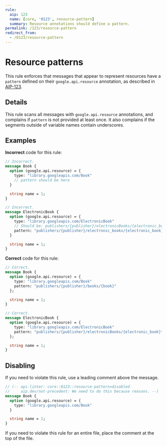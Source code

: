 ```yaml
---
rule:
  aip: 123
  name: [core, '0123', resource-pattern]
  summary: Resource annotations should define a pattern.
permalink: /123/resource-pattern
redirect_from:
  - /0123/resource-pattern
---
```


# Resource patterns

This rule enforces that messages that appear to represent resources have a
`pattern` defined on their `google.api.resource` annotation, as described in
[AIP-123][].

## Details

This rule scans all messages with `google.api.resource` annotations, and
complains if `pattern` is not provided at least once. It also complains if the
segments outside of variable names contain underscores.

## Examples

**Incorrect** code for this rule:

```proto
// Incorrect.
message Book {
  option (google.api.resource) = {
    type: "library.googleapis.com/Book"
    // pattern should be here
  }

  string name = 1;
}
```

```proto
// Incorrect.
message ElectronicBook {
  option (google.api.resource) = {
    type: "library.googleapis.com/ElectronicBook"
    // Should be: publishers/{publisher}/electronicBooks/{electronic_book}
    pattern: "publishers/{publisher}/electronic_books/{electronic_book}"
  }

  string name = 1;
}
```

**Correct** code for this rule:

```proto
// Correct.
message Book {
  option (google.api.resource) = {
    type: "library.googleapis.com/Book"
    pattern: "publishers/{publisher}/books/{book}"
  };

  string name = 1;
}
```

```proto
// Correct.
message ElectronicBook {
  option (google.api.resource) = {
    type: "library.googleapis.com/ElectronicBook"
    pattern: "publishers/{publisher}/electronicBooks/{electronic_book}"
  };

  string name = 1;
}
```

## Disabling

If you need to violate this rule, use a leading comment above the message.

```proto
// (-- api-linter: core::0123::resource-pattern=disabled
//     aip.dev/not-precedent: We need to do this because reasons. --)
message Book {
  option (google.api.resource) = {
    type: "library.googleapis.com/Book"
  }

  string name = 1;
}
```

If you need to violate this rule for an entire file, place the comment at the
top of the file.

[aip-123]: http://aip.dev/123
[aip.dev/not-precedent]: https://aip.dev/not-precedent
